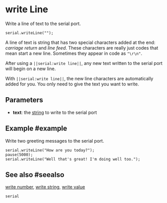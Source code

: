 # write Line

Write a line of text to the serial port.

```sig
serial.writeLine("");
```

A line of text is string that has two special characters added at the end: _carriage return_
and _line feed_. These characters are really just codes that mean start a new line.
Sometimes they appear in code as ``"\r\n"``.

After using a ``||serial:write line||``, any new text written to the serial port will begin on a new line.

With ``||serial:write line||``, the new line characters are automatically added for you. You only need to
give the text you want to write.

## Parameters

* **text**: the [string](/types/string) to write to the serial port

## Example #example

Write two greeting messages to the serial port.

```blocks
serial.writeLine("How are you today?");
pause(5000);
serial.writeLine("Well that's great! I'm doing well too.");
```

## See also #seealso

[write number](/reference/serial/write-number),
[write string](/reference/serial/write-string),
[write value](/reference/serial/write-value)

```package
serial
```